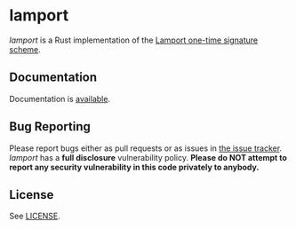 # lamport

*lamport* is a Rust implementation of the [Lamport one-time signature scheme](https://en.wikipedia.org/wiki/Lamport_signature).

## Documentation

Documentation is [available](https://spinresearch.github.io/lamport.rs/lamport/index.html).

## Bug Reporting

Please report bugs either as pull requests or as issues in [the issue
tracker](https://github.com/SpinResearch/lamport.rs). *lamport* has a
**full disclosure** vulnerability policy. **Please do NOT attempt to report
any security vulnerability in this code privately to anybody.**

## License

See [LICENSE](LICENSE).
